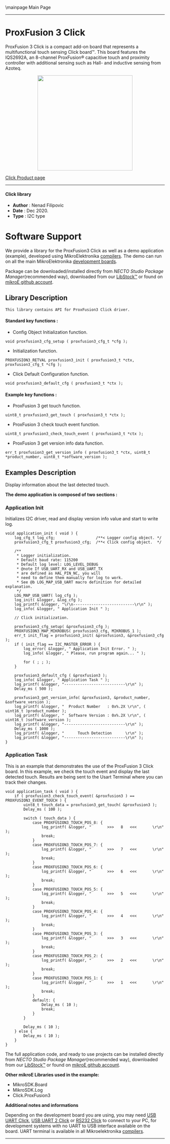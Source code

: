 \mainpage Main Page



---
# ProxFusion 3 Click

ProxFusion 3 Click is a compact add-on board that represents a multifunctional touch sensing Click board™. This board features the IQS2692A, an 8-channel ProxFusion® capacitive touch and proximity controller with additional sensing such as Hall- and inductive sensing from Azoteq.

<p align="center">
  <img src="https://download.mikroe.com/images/click_for_ide/proxfusion3_click.png" height=300px>
</p>

[Click Product page](https://www.mikroe.com/proxfusion-3-click)

---


#### Click library

- **Author**        : Nenad Filipovic
- **Date**          : Dec 2020.
- **Type**          : I2C type


# Software Support

We provide a library for the ProxFusion3 Click
as well as a demo application (example), developed using MikroElektronika
[compilers](https://www.mikroe.com/necto-studio).
The demo can run on all the main MikroElektronika [development boards](https://www.mikroe.com/development-boards).

Package can be downloaded/installed directly from *NECTO Studio Package Manager*(recommended way), downloaded from our [LibStock&trade;](https://libstock.mikroe.com) or found on [mikroE github account](https://github.com/MikroElektronika/mikrosdk_click_v2/tree/master/clicks).

## Library Description

```
This library contains API for ProxFusion3 Click driver.
```

#### Standard key functions :

- Config Object Initialization function.
```
void proxfusion3_cfg_setup ( proxfusion3_cfg_t *cfg );
```

- Initialization function.
```
PROXFUSION3_RETVAL proxfusion3_init ( proxfusion3_t *ctx, proxfusion3_cfg_t *cfg );
```

- Click Default Configuration function.
```
void proxfusion3_default_cfg ( proxfusion3_t *ctx );
```

#### Example key functions :

- ProxFusion 3 get touch function.
```
uint8_t proxfusion3_get_touch ( proxfusion3_t *ctx );
```

- ProxFusion 3 check touch event function.
```
uint8_t proxfusion3_check_touch_event ( proxfusion3_t *ctx );
```

- ProxFusion 3 get version info data function.
```
err_t proxfusion3_get_version_info ( proxfusion3_t *ctx, uint8_t *product_number, uint8_t *software_version );
```

## Examples Description

Display information about the last detected touch.

**The demo application is composed of two sections :**

### Application Init

Initializes I2C driver, read and display version info value
and start to write log.

```
void application_init ( void ) {
    log_cfg_t log_cfg;                  /**< Logger config object. */
    proxfusion3_cfg_t proxfusion3_cfg;  /**< Click config object.  */

    /** 
     * Logger initialization.
     * Default baud rate: 115200
     * Default log level: LOG_LEVEL_DEBUG
     * @note If USB_UART_RX and USB_UART_TX 
     * are defined as HAL_PIN_NC, you will 
     * need to define them manually for log to work. 
     * See @b LOG_MAP_USB_UART macro definition for detailed explanation.
     */
    LOG_MAP_USB_UART( log_cfg );
    log_init( &logger, &log_cfg );
    log_printf( &logger, "\r\n---------------------------\r\n" );
    log_info( &logger, " Application Init " );

    // Click initialization.

    proxfusion3_cfg_setup( &proxfusion3_cfg );
    PROXFUSION3_MAP_MIKROBUS( proxfusion3_cfg, MIKROBUS_1 );
    err_t init_flag = proxfusion3_init( &proxfusion3, &proxfusion3_cfg );
    if ( init_flag == I2C_MASTER_ERROR ) {
        log_error( &logger, " Application Init Error. " );
        log_info( &logger, " Please, run program again... " );

        for ( ; ; );
    }

    proxfusion3_default_cfg ( &proxfusion3 );
    log_info( &logger, " Application Task " );
    log_printf( &logger, "---------------------------\r\n" );
    Delay_ms ( 500 );
    
    proxfusion3_get_version_info( &proxfusion3, &product_number, &software_version );
    log_printf( &logger, "  Product Number   : 0x%.2X \r\n", ( uint16_t )product_number );
    log_printf( &logger, "  Software Version : 0x%.2X \r\n", ( uint16_t )software_version );
    log_printf( &logger, "---------------------------\r\n" );
    Delay_ms ( 1000 );
    log_printf( &logger, "      Touch Detection      \r\n" );
    log_printf( &logger, "---------------------------\r\n" );
}
```

### Application Task

This is an example that demonstrates the use of the ProxFusion 3 Click board.
In this example, we check the touch event and display the last detected touch. 
Results are being sent to the Usart Terminal where you can track their changes.

```
void application_task ( void ) {
    if ( proxfusion3_check_touch_event( &proxfusion3 ) == PROXFUSION3_EVENT_TOUCH ) {        
        uint8_t touch_data = proxfusion3_get_touch( &proxfusion3 );
        Delay_ms ( 100 );
        
        switch ( touch_data ) {
            case PROXFUSION3_TOUCH_POS_8: {
                log_printf( &logger, "       >>>   8   <<<       \r\n" );
                break;
            }
            case PROXFUSION3_TOUCH_POS_7: {
                log_printf( &logger, "       >>>   7   <<<       \r\n" );
                break;
            }
            case PROXFUSION3_TOUCH_POS_6: {
                log_printf( &logger, "       >>>   6   <<<       \r\n" );
                break;
            }
            case PROXFUSION3_TOUCH_POS_5: {
                log_printf( &logger, "       >>>   5   <<<       \r\n" );
                break;
            }
            case PROXFUSION3_TOUCH_POS_4: {
                log_printf( &logger, "       >>>   4   <<<       \r\n" );
                break;
            }
            case PROXFUSION3_TOUCH_POS_3: {
                log_printf( &logger, "       >>>   3   <<<       \r\n" );
                break;
            }
            case PROXFUSION3_TOUCH_POS_2: {
                log_printf( &logger, "       >>>   2   <<<       \r\n" );
                break;
            }
            case PROXFUSION3_TOUCH_POS_1: {
                log_printf( &logger, "       >>>   1   <<<       \r\n" );
                break;
            }
            default: {
                Delay_ms ( 10 );
                break;
            }
        }
        
        Delay_ms ( 10 );
    } else {
        Delay_ms ( 10 );
    }
}
```

The full application code, and ready to use projects can be installed directly from *NECTO Studio Package Manager*(recommended way), downloaded from our [LibStock&trade;](https://libstock.mikroe.com) or found on [mikroE github account](https://github.com/MikroElektronika/mikrosdk_click_v2/tree/master/clicks).

**Other mikroE Libraries used in the example:**

- MikroSDK.Board
- MikroSDK.Log
- Click.ProxFusion3

**Additional notes and informations**

Depending on the development board you are using, you may need
[USB UART Click](https://www.mikroe.com/usb-uart-click),
[USB UART 2 Click](https://www.mikroe.com/usb-uart-2-click) or
[RS232 Click](https://www.mikroe.com/rs232-click) to connect to your PC, for
development systems with no UART to USB interface available on the board. UART
terminal is available in all Mikroelektronika
[compilers](https://shop.mikroe.com/compilers).

---
